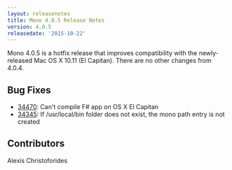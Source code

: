 ```yaml
---
layout: releasenotes
title: Mono 4.0.5 Release Notes
version: 4.0.5
releasedate: '2015-10-22'
---
```


Mono 4.0.5 is a hotfix release that improves compatibility with the newly-released Mac OS X 10.11 (El Capitan). There are no other changes from 4.0.4. 

Bug Fixes
---------

* [34470](https://bugzilla.xamarin.com/show_bug.cgi?id=34470): Can't compile F# app on OS X El Capitan
* [34345](https://bugzilla.xamarin.com/show_bug.cgi?id=34345): If /usr/local/bin folder does not exist, the mono path entry is not created


Contributors
------------

Alexis Christoforides